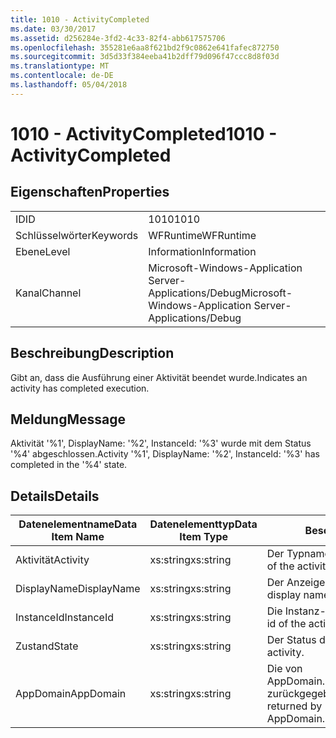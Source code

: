 ```yaml
---
title: 1010 - ActivityCompleted
ms.date: 03/30/2017
ms.assetid: d256284e-3fd2-4c33-82f4-abb617575706
ms.openlocfilehash: 355281e6aa8f621bd2f9c0862e641fafec872750
ms.sourcegitcommit: 3d5d33f384eeba41b2dff79d096f47ccc8d8f03d
ms.translationtype: MT
ms.contentlocale: de-DE
ms.lasthandoff: 05/04/2018
---
```

# <a name="1010---activitycompleted"></a><span data-ttu-id="425b9-102">1010 - ActivityCompleted</span><span class="sxs-lookup"><span data-stu-id="425b9-102">1010 - ActivityCompleted</span></span>
## <a name="properties"></a><span data-ttu-id="425b9-103">Eigenschaften</span><span class="sxs-lookup"><span data-stu-id="425b9-103">Properties</span></span>  
  
|||  
|-|-|  
|<span data-ttu-id="425b9-104">ID</span><span class="sxs-lookup"><span data-stu-id="425b9-104">ID</span></span>|<span data-ttu-id="425b9-105">1010</span><span class="sxs-lookup"><span data-stu-id="425b9-105">1010</span></span>|  
|<span data-ttu-id="425b9-106">Schlüsselwörter</span><span class="sxs-lookup"><span data-stu-id="425b9-106">Keywords</span></span>|<span data-ttu-id="425b9-107">WFRuntime</span><span class="sxs-lookup"><span data-stu-id="425b9-107">WFRuntime</span></span>|  
|<span data-ttu-id="425b9-108">Ebene</span><span class="sxs-lookup"><span data-stu-id="425b9-108">Level</span></span>|<span data-ttu-id="425b9-109">Information</span><span class="sxs-lookup"><span data-stu-id="425b9-109">Information</span></span>|  
|<span data-ttu-id="425b9-110">Kanal</span><span class="sxs-lookup"><span data-stu-id="425b9-110">Channel</span></span>|<span data-ttu-id="425b9-111">Microsoft-Windows-Application Server-Applications/Debug</span><span class="sxs-lookup"><span data-stu-id="425b9-111">Microsoft-Windows-Application Server-Applications/Debug</span></span>|  
  
## <a name="description"></a><span data-ttu-id="425b9-112">Beschreibung</span><span class="sxs-lookup"><span data-stu-id="425b9-112">Description</span></span>  
 <span data-ttu-id="425b9-113">Gibt an, dass die Ausführung einer Aktivität beendet wurde.</span><span class="sxs-lookup"><span data-stu-id="425b9-113">Indicates an activity has completed execution.</span></span>  
  
## <a name="message"></a><span data-ttu-id="425b9-114">Meldung</span><span class="sxs-lookup"><span data-stu-id="425b9-114">Message</span></span>  
 <span data-ttu-id="425b9-115">Aktivität '%1', DisplayName: '%2', InstanceId: '%3' wurde mit dem Status '%4' abgeschlossen.</span><span class="sxs-lookup"><span data-stu-id="425b9-115">Activity '%1', DisplayName: '%2', InstanceId: '%3' has completed in the '%4' state.</span></span>  
  
## <a name="details"></a><span data-ttu-id="425b9-116">Details</span><span class="sxs-lookup"><span data-stu-id="425b9-116">Details</span></span>  
  
|<span data-ttu-id="425b9-117">Datenelementname</span><span class="sxs-lookup"><span data-stu-id="425b9-117">Data Item Name</span></span>|<span data-ttu-id="425b9-118">Datenelementtyp</span><span class="sxs-lookup"><span data-stu-id="425b9-118">Data Item Type</span></span>|<span data-ttu-id="425b9-119">Beschreibung</span><span class="sxs-lookup"><span data-stu-id="425b9-119">Description</span></span>|  
|--------------------|--------------------|-----------------|  
|<span data-ttu-id="425b9-120">Aktivität</span><span class="sxs-lookup"><span data-stu-id="425b9-120">Activity</span></span>|<span data-ttu-id="425b9-121">xs:string</span><span class="sxs-lookup"><span data-stu-id="425b9-121">xs:string</span></span>|<span data-ttu-id="425b9-122">Der Typname der Aktivität.</span><span class="sxs-lookup"><span data-stu-id="425b9-122">The type name of the activity.</span></span>|  
|<span data-ttu-id="425b9-123">DisplayName</span><span class="sxs-lookup"><span data-stu-id="425b9-123">DisplayName</span></span>|<span data-ttu-id="425b9-124">xs:string</span><span class="sxs-lookup"><span data-stu-id="425b9-124">xs:string</span></span>|<span data-ttu-id="425b9-125">Der Anzeigename der Aktivität.</span><span class="sxs-lookup"><span data-stu-id="425b9-125">The display name of the activity.</span></span>|  
|<span data-ttu-id="425b9-126">InstanceId</span><span class="sxs-lookup"><span data-stu-id="425b9-126">InstanceId</span></span>|<span data-ttu-id="425b9-127">xs:string</span><span class="sxs-lookup"><span data-stu-id="425b9-127">xs:string</span></span>|<span data-ttu-id="425b9-128">Die Instanz-ID der Aktivität.</span><span class="sxs-lookup"><span data-stu-id="425b9-128">The instance id of the activity.</span></span>|  
|<span data-ttu-id="425b9-129">Zustand</span><span class="sxs-lookup"><span data-stu-id="425b9-129">State</span></span>|<span data-ttu-id="425b9-130">xs:string</span><span class="sxs-lookup"><span data-stu-id="425b9-130">xs:string</span></span>|<span data-ttu-id="425b9-131">Der Status der Aktivität.</span><span class="sxs-lookup"><span data-stu-id="425b9-131">The state of the activity.</span></span>|  
|<span data-ttu-id="425b9-132">AppDomain</span><span class="sxs-lookup"><span data-stu-id="425b9-132">AppDomain</span></span>|<span data-ttu-id="425b9-133">xs:string</span><span class="sxs-lookup"><span data-stu-id="425b9-133">xs:string</span></span>|<span data-ttu-id="425b9-134">Die von AppDomain.CurrentDomain.FriendlyName zurückgegebene Zeichenfolge.</span><span class="sxs-lookup"><span data-stu-id="425b9-134">The string returned by AppDomain.CurrentDomain.FriendlyName.</span></span>|
